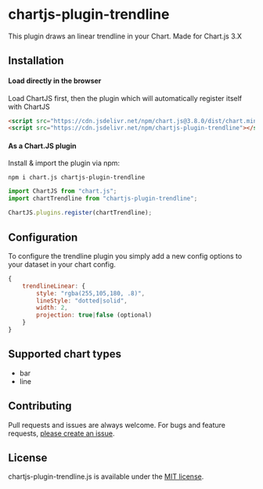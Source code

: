 # chartjs-plugin-trendline

This plugin draws an linear trendline in your Chart. Made for Chart.js 3.X

## Installation

#### Load directly in the browser

Load ChartJS first, then the plugin which will automatically register itself with ChartJS

```html
<script src="https://cdn.jsdelivr.net/npm/chart.js@3.8.0/dist/chart.min.js"></script>
<script src="https://cdn.jsdelivr.net/npm/chartjs-plugin-trendline"></script>
```

#### As a Chart.JS plugin

Install & import the plugin via npm:

`npm i chart.js chartjs-plugin-trendline`

```js
import ChartJS from "chart.js";
import chartTrendline from "chartjs-plugin-trendline";

ChartJS.plugins.register(chartTrendline);
```

## Configuration

To configure the trendline plugin you simply add a new config options to your dataset in your chart config.

```javascript
{
	trendlineLinear: {
		style: "rgba(255,105,180, .8)",
		lineStyle: "dotted|solid",
		width: 2,
		projection: true|false (optional)
	}
}
```

## Supported chart types

-   bar
-   line

## Contributing

Pull requests and issues are always welcome.
For bugs and feature requests, [please create an issue](https://github.com/Makanz/chartjs-plugin-trendline/issues).

## License

chartjs-plugin-trendline.js is available under the [MIT license](http://opensource.org/licenses/MIT).
